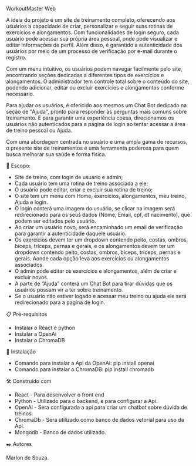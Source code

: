 WorkoutMaster Web

A ideia do projeto é um site de treinamento completo, oferecendo aos usuários a capacidade de criar, personalizar e seguir suas rotinas de exercícios e alongamentos. Com funcionalidades de login seguro, cada usuário pode acessar sua própria área pessoal, onde pode visualizar e editar informações de perfil. Além disso, é garantido a autenticidade dos usuários por meio de um processo de verificação por e-mail durante o registro.

Com um menu intuitivo, os usuários podem navegar facilmente pelo site, encontrando seções dedicadas a diferentes tipos de exercícios e alongamentos. O administrador tem controle total sobre o conteúdo do site, podendo adicionar, editar ou excluir exercícios e alongamentos conforme necessário.

Para ajudar os usuários, é ofericido aos mesmos um Chat Bot dedicado na seção de "Ajuda", pronto para responder às perguntas mais comuns sobre treinamento. E para garantir uma experiência coesa, direcionamos os usuários não autenticados para a página de login ao tentar acessar a área de treino pessoal ou Ajuda.

Com uma abordagem centrada no usuário e uma ampla gama de recursos, o presente site de treinamentos é uma ferramenta poderosa para quem busca melhorar sua saúde e forma física.

🚀 Escopo:

- Site de treino, com login de usuário e admin;
- Cada usuário tem uma rotina de treino associada a ele;
- O usuário pode editar, criar e excluir sua rotina de treino; 
- O site tem um menu com Home, exercícios, alongamentos, meu treino, Ajuda e login.
- O login conterá uma imagem do usuário, se clicar na imagem será redirecionado para os seus dados (Nome, Email, cpf, dt nacimento), que podem ser editados pelo usuário. 
- Ao criar um usuário novo, será encaminhado um email de verificação para garantir a autenticidade daquele usuário. 
- Os exercícios devem ter um dropdown contendo peito, costas, ombros, bíceps, tríceps, pernas e gerais, e os alongamentos devem ter um dropdown contendo peito, costas, ombros, bíceps, tríceps, pernas e gerais. Aonde cada opção leva aos exercícios ou alongamentos associados. 
- O admin pode editar os exercícios e alongamentos, além de criar e excluir novos.  
- A parte de “Ajuda” conterá um Chat Bot para tirar dúvidas que os usuários possam vir a ter sobre treinamento. 
- Se o usuário não estiver logado e acessar meu treino ou ajuda ele será redirecionado para a pagína de login. 

📋 Pré-requisitos
- Instalar o React e python
- Instalar a OpenAi
- Instalar o ChromaDB


🔧 Instalação

- Comando para instalar a Api da OpenAi: pip install openai
- Comando para instalar o ChromaDB: pip install chromadb

🛠️ Construído com

- React - Para desenvolver o front end
- Python - Utilizado para o backend, e para configurar a Api.
- OpenAi - Sera configurada a api para criar um chatbot sobre dúvida de treinos.
- ChromaDb - Sera utilizado como banco de dados vetorial para uso da Api. 
- Mongodb - Banco de dados utilizado.

✒️ Autores

Marlon de Souza. 


